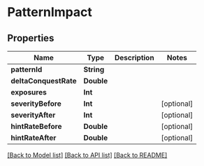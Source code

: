 # PatternImpact

## Properties
Name | Type | Description | Notes
------------ | ------------- | ------------- | -------------
**patternId** | **String** |  | 
**deltaConquestRate** | **Double** |  | 
**exposures** | **Int** |  | 
**severityBefore** | **Int** |  | [optional] 
**severityAfter** | **Int** |  | [optional] 
**hintRateBefore** | **Double** |  | [optional] 
**hintRateAfter** | **Double** |  | [optional] 

[[Back to Model list]](../README.md#documentation-for-models) [[Back to API list]](../README.md#documentation-for-api-endpoints) [[Back to README]](../README.md)


